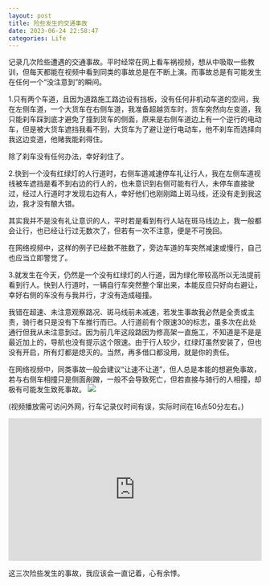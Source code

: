 ```yaml
---
layout: post
title: 险些发生的交通事故
date: 2023-06-24 22:58:47
categories: Life
---
```

记录几次险些遭遇的交通事故。平时经常在网上看车祸视频，想从中吸取一些教训，但每天都能在视频中看到同类的事故总是在不断上演。而事故总是有可能发生在任何一个“没注意到”的瞬间。

1.只有两个车道，且因为道路施工路边设有挡板，没有任何非机动车道的空间，我在左侧车道，一个大货车在右侧车道，我准备超越货车时，货车突然向左变道，我只能刹车踩到底才避免了撞到货车的侧面，原来是右侧车道边上有一个逆行的电动车，但是被大货车遮挡我看不到，大货车为了避让逆行电动车，他不刹车而选择向我这边变道，他赌我能刹得住。

除了刹车没有任何办法，幸好刹住了。

2.快到一个没有红绿灯的人行道时，右侧车道减速停车礼让行人，我在左侧车道视线被车遮挡是看不到右边的行人的，也未意识到右侧可能有行人，未停车直接驶过，经过人行道时才发现右边有人，幸好他们也刚刚踏上斑马线，还没有走到我这边，我才没有酿大错。

其实我并不是没有礼让意识的人，平时若是看到有行人站在斑马线边上，我一般都会让行，也已经让行过无数次了，但若有一次不注意，便是不可挽回。

在网络视频中，这样的例子已经数不胜数了，旁边车道的车突然减速或慢行，自己也应当立即警觉了。

3.就发生在今天，仍然是一个没有红绿灯的人行道，因为绿化带较高所以无法提前看到行人。快到人行道时，一辆自行车突然整个窜出来，本能反应只好向右避让，幸好右侧的车没有与我并行，才没有造成碰撞。

我错在超速、未注意观察路况、斑马线前未减速，若发生事故我必然是全责或主责，骑行者只是没有下车推行而已。人行道前有个限速30的标志，虽多次在此处通行但我从未注意到过。因为前几年这段路因为修高架一直施工，不知道是不是是最近加上的，导航也没有提示这个限速。由于行人较少，红绿灯虽然安装了，但也没有开启，所有灯都是熄灭的。当然，再多借口都没用，就是你的责任。

在网络视频中，同类事故一般会建议“让速不让道”，但人总是本能的想避免事故，若与右侧车相撞只是侧面剐蹭，一般不会导致死亡，但若直接与骑行的人相撞，却极有可能发生致死事故。
![](https://ucarecdn.com/9c8a30d1-25bf-4d49-8908-0304a04ae0be/3201.webp)

(视频播放需可访问外网，行车记录仪时间有误，实际时间在16点50分左右。)
<div style="width:100%;height:0px;position:relative;padding-bottom:56.327%;">
<iframe src="https://streamja.com/embed/Jjo4Z" frameborder="0" width="100%" height="100%" allowfullscreen style="width:100%;height:100%;position:absolute;"></iframe>
</div>

这三次险些发生的事故，我应该会一直记着，心有余悸。